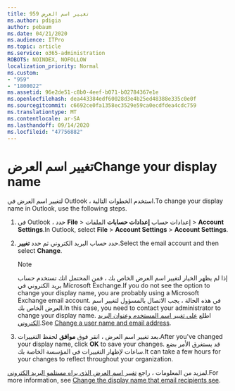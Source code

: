 ```yaml
---
title: 959 تغيير اسم العرض
ms.author: pdigia
author: pebaum
ms.date: 04/21/2020
ms.audience: ITPro
ms.topic: article
ms.service: o365-administration
ROBOTS: NOINDEX, NOFOLLOW
localization_priority: Normal
ms.custom:
- "959"
- "1800022"
ms.assetid: 96e2de51-c8b0-4eef-b071-b02784367e1e
ms.openlocfilehash: dea443384edf60028d3e4b25ed48388e335c0e0f
ms.sourcegitcommit: c6692ce0fa1358ec3529e59ca0ecdfdea4cdc759
ms.translationtype: MT
ms.contentlocale: ar-SA
ms.lasthandoff: 09/14/2020
ms.locfileid: "47756882"
---
```

# <a name="change-your-display-name"></a><span data-ttu-id="8086b-102">تغيير اسم العرض</span><span class="sxs-lookup"><span data-stu-id="8086b-102">Change your display name</span></span>
  
<span data-ttu-id="8086b-103">لتغيير اسم العرض في Outlook ، استخدم الخطوات التالية.</span><span class="sxs-lookup"><span data-stu-id="8086b-103">To change your display name in Outlook, use the following steps.</span></span>
  
1. <span data-ttu-id="8086b-104">في Outlook ، حدد **File** \> إعدادات حساب **إعدادات حسابات** الملفات \> **Account Settings**.</span><span class="sxs-lookup"><span data-stu-id="8086b-104">In Outlook, select **File** \> **Account Settings** \> **Account Settings**.</span></span>

2. <span data-ttu-id="8086b-105">حدد حساب البريد الكتروني ثم حدد **تغيير**.</span><span class="sxs-lookup"><span data-stu-id="8086b-105">Select the email account and then select **Change**.</span></span>

    > [!NOTE]
    > <span data-ttu-id="8086b-106">إذا لم يظهر الخيار لتغيير اسم العرض الخاص بك ، فمن المحتمل انك تستخدم حساب بريد الكتروني في Microsoft Exchange.</span><span class="sxs-lookup"><span data-stu-id="8086b-106">If you do not see the option to change your display name, you are probably using a Microsoft Exchange email account.</span></span> <span data-ttu-id="8086b-107">في هذه الحالة ، يجب الاتصال بالمسؤول لتغيير اسم العرض الخاص بك.</span><span class="sxs-lookup"><span data-stu-id="8086b-107">In this case, you need to contact your administrator to change your display name.</span></span> <span data-ttu-id="8086b-108">اطلع [علي تغيير اسم المستخدم وعنوان البريد الكتروني](https://docs.microsoft.com/microsoft-365/admin/add-users/change-a-user-name-and-email-address).</span><span class="sxs-lookup"><span data-stu-id="8086b-108">See [Change a user name and email address](https://docs.microsoft.com/microsoft-365/admin/add-users/change-a-user-name-and-email-address).</span></span>
  
3. <span data-ttu-id="8086b-109">بعد تغيير اسم العرض ، انقر فوق **موافق** لحفظ التغييرات.</span><span class="sxs-lookup"><span data-stu-id="8086b-109">After you've changed your display name, click **OK** to save your changes.</span></span> <span data-ttu-id="8086b-110">قد يستغرق الأمر بضع ساعات لإظهار التغييرات في المؤسسة الخاصة بك.</span><span class="sxs-lookup"><span data-stu-id="8086b-110">It can take a few hours for your changes to reflect throughout your organization.</span></span>

<span data-ttu-id="8086b-111">لمزيد من المعلومات ، راجع [تغيير اسم العرض الذي يراه مستلمو البريد الكتروني](https://support.office.com/article/2b53331a-ba2a-4803-88dc-ac9fe376c8a9.aspx).</span><span class="sxs-lookup"><span data-stu-id="8086b-111">For more information, see [Change the display name that email recipients see](https://support.office.com/article/2b53331a-ba2a-4803-88dc-ac9fe376c8a9.aspx).</span></span>
  